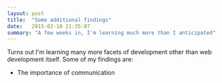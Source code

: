 ```yaml
---
layout: post
title:  "Some additional findings"
date:   2015-02-10 21:35:07
summary: "A few weeks in, I'm learning much more than I anticipated"
---
```

Turns out I'm learning many more facets of development other than web development itself. Some of my findings are:

- The importance of communication
